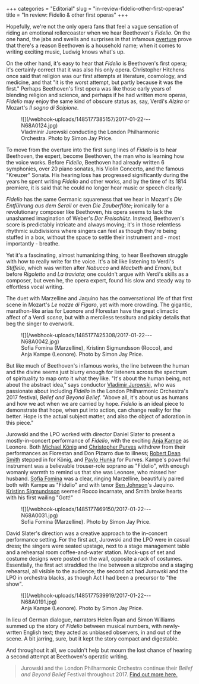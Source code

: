 +++
categories = "Editorial"
slug = "in-review-fidelio-other-first-operas"
title = "In review: Fidelio &amp; other first operas"
+++

Hopefully, we're not the only opera fans that feel a vague sensation of riding an emotional rollercoaster when we hear Beethoven's *Fidelio*. On the one hand, the jabs and swells and surprises in that infamous [overture](https://en.wikipedia.org/wiki/Fidelio#The_overtures_to_Fidelio) prove that there's a reason Beethoven is a household name; when it comes to writing exciting music, Ludwig knows what's up. 

On the other hand, it's easy to hear that *Fidelio* is Beethoven's first opera; it's certainly correct that it was also his only opera. Christopher Hitchens once said that religion was our first attempts at literature, cosmology, and medicine, and that "it is the worst attempt, but partly because it was the first." Perhaps Beethoven's first opera was like those early years of blending religion and science, and perhaps if he had written more operas, *Fidelio* may enjoy the same kind of obscure status as, say, Verdi's *Alzira* or Mozart's *Il sogno di Scipione*.

<figure data-type="image">
![](/webhook-uploads/1485177385157/2017-01-22---N68A0124.jpg)
<figcaption>Vladminir Jurowski conducting the London Philharmonic Orchestra. Photo by Simon Jay Price.</figcaption>
</figure>

To move from the overture into the first sung lines of *Fidelio* is to hear Beethoven, the expert, become Beethoven, the man who is learning how the voice works. Before *Fidelio*, Beethoven had already written 6 symphonies, over 20 piano sonatas, his Violin Concerto, and the famous "Kreuzer" Sonata. His hearing loss has progressed significantly during the years he spent writing *Fidelio* and other works, and by the time of its 1814 premiere, it is said that he could no longer hear music or speech clearly.

*Fidelio* has the same Germanic squareness that we hear in Mozart's *Die Entführung aus dem Serail* or even *Die Zauberflöte*; ironically for a revolutionary composer like Beethoven, his opera seems to lack the unashamed imagination of Weber's *Der Freischütz*. Instead, Beethoven's score is predictably intricate and always moving; it's in those relentless rhythmic subdivisions where singers can feel as though they're being stuffed in a box, without the space to settle their instrument and - most importantly - breathe.

Yet it's a fascinating, almost humanizing thing, to hear Beethoven struggle with how to really write for the voice. It's a bit like listening to Verdi's *Stiffelio*, which was written after *Nabucco* and *Macbeth* and *Ernani*, but before *Rigoletto* and *La traviata*; one couldn't argue with Verdi's skills as a composer, but even he, the opera expert, found his slow and steady way to effortless vocal writing.

The duet with Marzelline and Jaquino has the conversational life of that first scene in Mozart's *Le nozze di Figaro*, yet with more crowding. The gigantic, marathon-like arias for Leonore and Florestan have the great climactic affect of a Verdi *scena*, but with a merciless tessitura and picky details that beg the singer to overwork.

<figure data-type="image">
![](/webhook-uploads/1485177425308/2017-01-22---N68A0042.jpg)
<figcaption>Sofia Fomina (Marzelline), Kristinn Sigmundsson (Rocco), and Anja Kampe (Leonore). Photo by Simon Jay Price.</figcaption>
</figure>

But like much of Beethoven's infamous works, the line between the human and the divine seems just blurry enough for listeners across the spectrum of spirituality to map onto it what they like. "It's about the human being, not about the abstract idea," says conductor [Vladimir Jurowski](/scene/people/vladimir-jurowski/), who was passionate about including *Fidelio* in the London Philharmonic Orchestra's 2017 festival, *Belief and Beyond Belief*. "Above all, it's about us as humans and how we act when we are carried by hope. *Fidelio* is an ideal piece to demonstrate that hope, when put into action, can change reality for the better. Hope is the actual subject matter, and also the object of adoration in this piece."

Jurowski and the LPO worked with director Daniel Slater to present a mostly-in-concert performance of *Fidelio*, with the exciting [Anja Kampe](https://en.wikipedia.org/wiki/Anja_Kampe) as Leonore. Both [Michael König](/scene/people/michael-konig/) and [Christopher Purves](/talking-with-singers-christopher-purves/) withdrew from their performances as Florestan and Don Pizarro due to illness; [Robert Dean Smith](/scene/people/robert-dean-smith/) stepped in for König, and [Pavlo Hunka](http://www.artistsman.com/home/artist_list/baritonebass/pavlo-hunka/biography/) for Purves. Kampe's powerful instrument was a believable trouser-role soprano as "Fidelio", with enough womanly warmth to remind us that she was Leonore, who missed her husband. [Sofia Fomina](/scene/people/sofia-fomina/) was a clear, ringing Marzelline, beautifully paired both with Kampe as "Fidelio" and with tenor [Ben Johnson](/scene/people/ben-johnson/)'s Jaquino. [Kristinn Sigmundsson](/scene/people/kristinn-sigmundsson/) seemed Rocco incarnate, and Smith broke hearts with his first wailing "Gott!"

<figure data-type="image">
![](/webhook-uploads/1485177469150/2017-01-22---N68A0031.jpg)
<figcaption>Sofia Fomina (Marzelline). Photo by Simon Jay Price.</figcaption>
</figure>

David Slater's direction was a creative approach to the in-concert performance setting. For the first act, Jurowski and the LPO were in casual dress; the singers were seated upstage, next to a stage management table and a rehearsal room coffee-and-water station. Mock-ups of set and costume designs were posted on the wall, opposite a rack of costumes. Essentially, the first act straddled the line between a sitzprobe and a staging rehearsal, all visible to the audience; the second act had Jurowski and the LPO in orchestra blacks, as though Act I had been a precursor to "the show".

<figure data-type="image">
![](/webhook-uploads/1485177539919/2017-01-22---N68A0191.jpg)
<figcaption>Anja Kampe (Leonore). Photo by Simon Jay Price.</figcaption>
</figure>

In lieu of German dialogue, narrators Helen Ryan and Simon Williams summed up the story of *Fidelio* between musical numbers, with newly-wrtten English text; they acted as unbiased observers, in and out of the scene. A bit jarring, sure, but it kept the story compact and digestable.

And throughout it all, we couldn't help but mourn the lost chance of hearing a second attempt at Beethoven's operatic writing.

>Jurowski and the London Philharmonic Orchestra continue their *Belief and Beyond Belief* Festival throughout 2017. [Find out more here.](https://www.lpo.org.uk/belief-and-beyond-belief.html)
